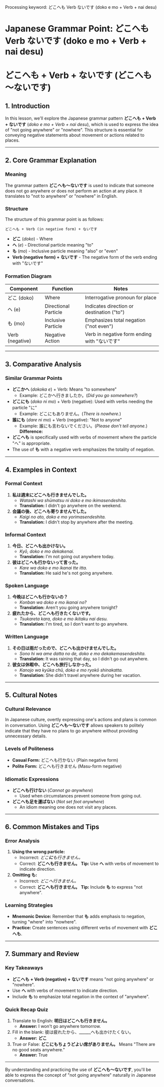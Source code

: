 Processing keyword: どこへも Verb ないです (doko e mo + Verb + nai desu)
# Japanese Grammar Point: どこへも Verb ないです (doko e mo + Verb + nai desu)
# どこへも + Verb + ないです (どこへも～ないです)
## 1. Introduction
In this lesson, we'll explore the Japanese grammar pattern **どこへも + Verb + ないです** (*doko e mo + Verb + nai desu*), which is used to express the idea of "not going anywhere" or "nowhere". This structure is essential for conveying negative statements about movement or actions related to places.

---
## 2. Core Grammar Explanation
### Meaning
The grammar pattern **どこへも～ないです** is used to indicate that someone does not go anywhere or does not perform an action at any place. It translates to "not to anywhere" or "nowhere" in English.
### Structure
The structure of this grammar point is as follows:
```plaintext
どこへも + Verb (in negative form) + ないです
```
- **どこ** (*doko*) - Where
- **へ** (*e*) - Directional particle meaning "to"
- **も** (*mo*) - Inclusive particle meaning "also" or "even"
- **Verb (negative form) + ないです** - The negative form of the verb ending with "ないです"
### Formation Diagram
| Component        | Function                 | Notes                                              |
|------------------|--------------------------|----------------------------------------------------|
| どこ (doko)      | Where                    | Interrogative pronoun for place                    |
| へ (e)           | Directional Particle     | Indicates direction or destination ("to")          |
| も (mo)          | Inclusive Particle       | Emphasizes total negation ("not even")             |
| Verb (negative)  | Negative Action          | Verb in negative form ending with "ないです"       |
---
## 3. Comparative Analysis
### Similar Grammar Points
- **どこかへ** (*dokoka e*) + Verb: Means "to somewhere"
  - Example: どこかへ行きましたか。(*Did you go somewhere?*)
- **どこにも** (*doko ni mo*) + Verb (negative): Used with verbs needing the particle "に"
  - Example: どこにもありません。(*There is nowhere.*)
- **誰にも** (*dare ni mo*) + Verb (negative): "Not to anyone"
  - Example: 誰にも言わないでください。(*Please don't tell anyone.*)
**Difference:**
- **どこへも** is specifically used with verbs of movement where the particle "へ" is appropriate.
- The use of **も** with a negative verb emphasizes the totality of negation.
---
## 4. Examples in Context
### Formal Context
1. **私は週末にどこへも行きませんでした。**
   - *Watashi wa shūmatsu ni doko e mo ikimasendeshita.*
   - **Translation:** I didn't go anywhere on the weekend.
2. **会議の後、どこへも寄りませんでした。**
   - *Kaigi no ato, doko e mo yorimasendeshita.*
   - **Translation:** I didn't stop by anywhere after the meeting.
### Informal Context
1. **今日、どこへも出かけない。**
   - *Kyō, doko e mo dekakenai.*
   - **Translation:** I'm not going out anywhere today.
2. **彼はどこへも行かないって言った。**
   - *Kare wa doko e mo ikanai tte itta.*
   - **Translation:** He said he's not going anywhere.
### Spoken Language
1. **今晩はどこへも行かないの？**
   - *Konban wa doko e mo ikanai no?*
   - **Translation:** Aren't you going anywhere tonight?
2. **疲れたから、どこへも行きたくないです。**
   - *Tsukareta kara, doko e mo ikitaku nai desu.*
   - **Translation:** I'm tired, so I don't want to go anywhere.
### Written Language
1. **その日は雨だったので、どこへも出かけませんでした。**
   - *Sono hi wa ame datta no de, doko e mo dekakemasendeshita.*
   - **Translation:** It was raining that day, so I didn't go out anywhere.
2. **彼女は休暇中、どこへも旅行しなかった。**
   - *Kanojo wa kyūka chū, doko e mo ryokō shinakatta.*
   - **Translation:** She didn't travel anywhere during her vacation.
---
## 5. Cultural Notes
### Cultural Relevance
In Japanese culture, overtly expressing one's actions and plans is common in conversation. Using **どこへも～ないです** allows speakers to politely indicate that they have no plans to go anywhere without providing unnecessary details.
### Levels of Politeness
- **Casual Form:** どこへも行かない (Plain negative form)
- **Polite Form:** どこへも行きません (Masu-form negative)
### Idiomatic Expressions
- **どこへも行けない** (*Cannot go anywhere*)
  - Used when circumstances prevent someone from going out.
- **どこへも足を運ばない** (*Not set foot anywhere*)
  - An idiom meaning one does not visit any places.
---
## 6. Common Mistakes and Tips
### Error Analysis
1. **Using the wrong particle:**
   - Incorrect: *どこ**に**も行きません。*
   - Correct: **どこへも行きません。**
   **Tip:** Use **へ** with verbs of movement to indicate direction.
2. **Omitting も:**
   - Incorrect: *どこへ行きません。*
   - Correct: **どこへも行きません。**
   **Tip:** Include **も** to express "not anywhere".
### Learning Strategies
- **Mnemonic Device:** Remember that **も** adds emphasis to negation, turning "where" into "nowhere".
- **Practice:** Create sentences using different verbs of movement with **どこへも**.
---
## 7. Summary and Review
### Key Takeaways
- **どこへも + Verb (negative) + ないです** means "not going anywhere" or "nowhere".
- Use **へ** with verbs of movement to indicate direction.
- Include **も** to emphasize total negation in the context of "anywhere".
### Quick Recap Quiz
1. Translate to English: **明日はどこへも行きません。**
   - **Answer:** I won't go anywhere tomorrow.
2. Fill in the blank: 彼は疲れたから、______へも出かけたくない。
   - **Answer:** **どこ**
3. True or False: **どこにもちょうどよい席がありません。** Means "There are no good seats anywhere."
   - **Answer:** True
---
By understanding and practicing the use of **どこへも～ないです**, you'll be able to express the concept of "not going anywhere" naturally in Japanese conversations.
